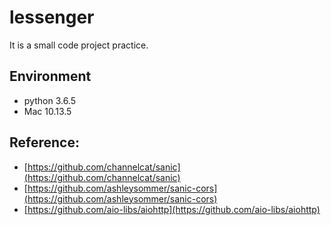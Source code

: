 # lessenger

It is a small code project practice.


## Environment
* python 3.6.5
* Mac 10.13.5



## Reference:

* [https://github.com/channelcat/sanic](https://github.com/channelcat/sanic)
* [https://github.com/ashleysommer/sanic-cors](https://github.com/ashleysommer/sanic-cors)
* [https://github.com/aio-libs/aiohttp](https://github.com/aio-libs/aiohttp)